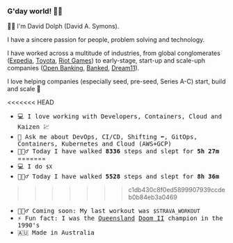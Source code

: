 ### G'day world! 👋🏼

👋🏼 I'm David Dolph (David A. Symons).

I have a sincere passion for people, problem solving and technology.

I have worked across a multitude of industries, from global conglomerates ([Expedia](https://expediagroup.com/), [Toyota](https://www.toyota.com/), [Riot Games](https://www.riotgames.com/)) to early-stage, start-up and scale-uph companies ([Open Banking](https://www.openbanking.org.uk/), [Banked](https://banked.com/), [Dream11](https://www.dream11.com/)).

I love helping companies (especially seed, pre-seed, Series A-C) start, build and scale 🚀

<p>

<<<<<<< HEAD
- <samp> 💻 I love working with Developers, Containers, Cloud and Kaizen 💹 </samp><br>
- <samp> 💬 Ask me about DevOps, CI/CD, Shifting ⬅️, GitOps, Containers, Kubernetes and Cloud (AWS+GCP)
- <samp> 🚶🏼‍♂️ Today I have walked **8336** steps and slept for **5h 27m** </samp><br>
=======
- <samp> 💻 I do `$X` </samp><br>
- <samp> 🚶🏼‍♂️ Today I have walked **5528** steps and slept for **8h 36m** </samp><br>
>>>>>>> c1db430c8f0ed5899907939ccdeb0b84eb3a0469
- <samp> 🏋🏼‍♂️ Coming soon: My last workout was `$STRAVA_WORKOUT`
- <samp> ⚡ Fun fact: I was the [Queensland](https://en.wikipedia.org/wiki/Queensland) [Doom II](https://en.wikipedia.org/wiki/Doom_II) champion in the 1990's
- <samp> 🇦🇺 Made in Australia </samp><br> 


<!--
**o6uoq/o6uoq** is a ✨ _special_ ✨ repository because its `README.md` (this file) appears on your GitHub profile.

- 📫 How to reach me: ...
- 😄 Pronouns: ...
- ⚡ Fun fact: ...
-->
